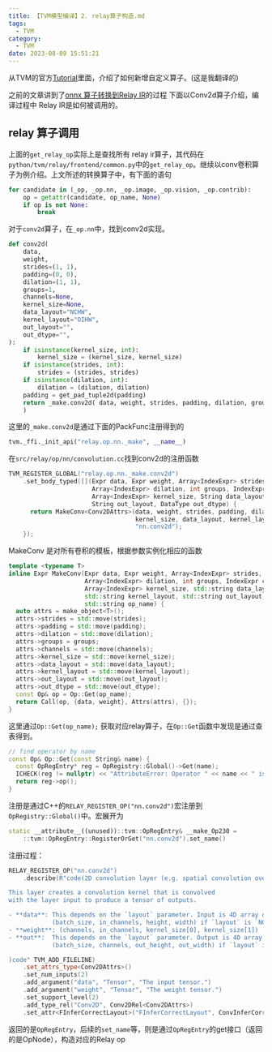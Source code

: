 ```yaml
---
title: 【TVM模型编译】2. relay算子构造.md 
tags:
  - TVM
category:
  - TVM
date: 2023-08-09 15:51:21
---
```



从TVM的官方[Tutorial](https://www.cnblogs.com/wanger-sjtu/p/15046641.html)里面，介绍了如何新增自定义算子。(这是我翻译的)

之前的文章讲到了[onnx 算子转换到Relay IR](https://www.cnblogs.com/wanger-sjtu/p/15018035.html)的过程
下面以Conv2d算子介绍，编译过程中 Relay IR是如何被调用的。

## relay 算子调用

上面的`get_relay_op`实际上是查找所有 relay ir算子，其代码在`python/tvm/relay/frontend/common.py`中的`get_relay_op`。继续以conv卷积算子为例介绍。上文所述的转换算子中，有下面的语句

```python
for candidate in (_op, _op.nn, _op.image, _op.vision, _op.contrib):
    op = getattr(candidate, op_name, None)
    if op is not None:
        break
```

对于`conv2d`算子，在`_op.nn`中，找到conv2d实现。

```python
def conv2d(
    data,
    weight,
    strides=(1, 1),
    padding=(0, 0),
    dilation=(1, 1),
    groups=1,
    channels=None,
    kernel_size=None,
    data_layout="NCHW",
    kernel_layout="OIHW",
    out_layout="",
    out_dtype="",
):
    if isinstance(kernel_size, int):
        kernel_size = (kernel_size, kernel_size)
    if isinstance(strides, int):
        strides = (strides, strides)
    if isinstance(dilation, int):
        dilation = (dilation, dilation)
    padding = get_pad_tuple2d(padding)
    return _make.conv2d( data, weight, strides, padding, dilation, groups, channels, kernel_size, data_layout, kernel_layout, out_layout, out_dtype,
    )
```

这里的`_make.conv2d`是通过下面的PackFunc注册得到的

```python
tvm._ffi._init_api("relay.op.nn._make", __name__)
```
在`src/relay/op/nn/convolution.cc`找到conv2d的注册函数

```cpp
TVM_REGISTER_GLOBAL("relay.op.nn._make.conv2d")
    .set_body_typed([](Expr data, Expr weight, Array<IndexExpr> strides, Array<IndexExpr> padding,
                       Array<IndexExpr> dilation, int groups, IndexExpr channels,
                       Array<IndexExpr> kernel_size, String data_layout, String kernel_layout,
                       String out_layout, DataType out_dtype) {
      return MakeConv<Conv2DAttrs>(data, weight, strides, padding, dilation, groups, channels,
                                   kernel_size, data_layout, kernel_layout, out_layout, out_dtype,
                                   "nn.conv2d");
    });
```

MakeConv 是对所有卷积的模板，根据参数实例化相应的函数

```cpp
template <typename T>
inline Expr MakeConv(Expr data, Expr weight, Array<IndexExpr> strides, Array<IndexExpr> padding,
                     Array<IndexExpr> dilation, int groups, IndexExpr channels,
                     Array<IndexExpr> kernel_size, std::string data_layout,
                     std::string kernel_layout, std::string out_layout, DataType out_dtype,
                     std::string op_name) {
  auto attrs = make_object<T>();
  attrs->strides = std::move(strides);
  attrs->padding = std::move(padding);
  attrs->dilation = std::move(dilation);
  attrs->groups = groups;
  attrs->channels = std::move(channels);
  attrs->kernel_size = std::move(kernel_size);
  attrs->data_layout = std::move(data_layout);
  attrs->kernel_layout = std::move(kernel_layout);
  attrs->out_layout = std::move(out_layout);
  attrs->out_dtype = std::move(out_dtype);
  const Op& op = Op::Get(op_name);
  return Call(op, {data, weight}, Attrs(attrs), {});
}
```
这里通过`Op::Get(op_name);` 获取对应relay算子，在`Op::Get`函数中发现是通过查表得到。
```cpp
// find operator by name
const Op& Op::Get(const String& name) {
  const OpRegEntry* reg = OpRegistry::Global()->Get(name);
  ICHECK(reg != nullptr) << "AttributeError: Operator " << name << " is not registered";
  return reg->op();
}
```

注册是通过C++的`RELAY_REGISTER_OP("nn.conv2d")`宏注册到`OpRegistry::Global()`中。宏展开为

```cpp
static __attribute__((unused))::tvm::OpRegEntry& __make_Op230 =
    ::tvm::OpRegEntry::RegisterOrGet("nn.conv2d").set_name()
```

注册过程：
```cpp
RELAY_REGISTER_OP("nn.conv2d")
    .describe(R"code(2D convolution layer (e.g. spatial convolution over images).

This layer creates a convolution kernel that is convolved
with the layer input to produce a tensor of outputs.

- **data**: This depends on the `layout` parameter. Input is 4D array of shape
            (batch_size, in_channels, height, width) if `layout` is `NCHW`.
- **weight**: (channels, in_channels, kernel_size[0], kernel_size[1])
- **out**:  This depends on the `layout` parameter. Output is 4D array of shape
            (batch_size, channels, out_height, out_width) if `layout` is `NCHW`.

)code" TVM_ADD_FILELINE)
    .set_attrs_type<Conv2DAttrs>()
    .set_num_inputs(2)
    .add_argument("data", "Tensor", "The input tensor.")
    .add_argument("weight", "Tensor", "The weight tensor.")
    .set_support_level(2)
    .add_type_rel("Conv2D", Conv2DRel<Conv2DAttrs>)
    .set_attr<FInferCorrectLayout>("FInferCorrectLayout", ConvInferCorrectLayout<Conv2DAttrs>);

```
返回的是`OpRegEntry`，后续的`set_name`等，则是通过`OpRegEntry`的get接口（返回的是OpNode），构造对应的Relay op